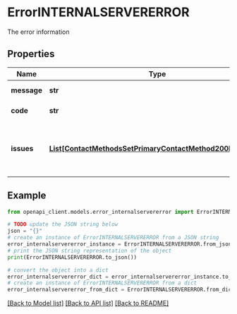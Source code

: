 # ErrorINTERNALSERVERERROR

The error information

## Properties

Name | Type | Description | Notes
------------ | ------------- | ------------- | -------------
**message** | **str** | The error message | 
**code** | **str** | The error code | 
**issues** | [**List[ContactMethodsSetPrimaryContactMethod200Response]**](ContactMethodsSetPrimaryContactMethod200Response.md) | An array of issues that were responsible for the error | [optional] 

## Example

```python
from openapi_client.models.error_internalservererror import ErrorINTERNALSERVERERROR

# TODO update the JSON string below
json = "{}"
# create an instance of ErrorINTERNALSERVERERROR from a JSON string
error_internalservererror_instance = ErrorINTERNALSERVERERROR.from_json(json)
# print the JSON string representation of the object
print(ErrorINTERNALSERVERERROR.to_json())

# convert the object into a dict
error_internalservererror_dict = error_internalservererror_instance.to_dict()
# create an instance of ErrorINTERNALSERVERERROR from a dict
error_internalservererror_from_dict = ErrorINTERNALSERVERERROR.from_dict(error_internalservererror_dict)
```
[[Back to Model list]](../README.md#documentation-for-models) [[Back to API list]](../README.md#documentation-for-api-endpoints) [[Back to README]](../README.md)


